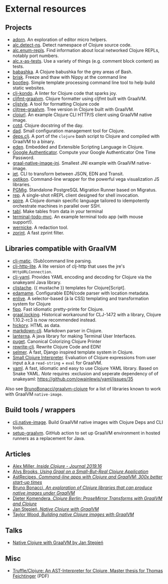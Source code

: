 # External resources

## Projects

- [adorn](https://github.com/sogaiu/adorn). An exploration of editor micro helpers.
- [alc.detect-ns](https://github.com/sogaiu/alc.detect-ns). Detect namespace of Clojure source code.
- [alc.enum-repls](https://github.com/sogaiu/alc.enum-repls). Find information about local networked Clojure REPLs, notably port numbers.
- [alc.x-as-tests](https://github.com/sogaiu/alc.x-as-tests). Use a variety of things (e.g. comment block content) as tests.
- [babashka](https://github.com/borkdude/babashka). A Clojure babushka for the grey areas of Bash.
- [brisk](https://github.com/justone/brisk). Freeze and thaw with Nippy at the command line
- [bootleg](https://github.com/retrogradeorbit/bootleg). Simple template processing command line tool to help build static websites.
- [clj-kondo](https://github.com/borkdude/clj-kondo). A linter for Clojure code that sparks joy.
- [cljfmt-graalvm](https://gitlab.com/konrad.mrozek/cljfmt-graalvm/). Clojure formatter using cljfmt built with GraalVM.
- [cljstyle](https://github.com/greglook/cljstyle). A tool for formatting Clojure code
- [cljtree-graalvm](https://github.com/borkdude/cljtree-graalvm). Tree version in Clojure built with GraalVM.
- [clojurl](https://github.com/taylorwood/clojurl). An example Clojure CLI HTTP/S client using GraalVM native image.
- [cotd](https://github.com/tomekw/cotd). Clojure docstring of the day.
- [dad](https://github.com/liquidz/dad). Small configuration management tool for Clojure.
- [deps.clj](https://github.com/borkdude/deps.clj). A port of the `clojure` bash script to Clojure and compiled with GraalVM to a binary.
- [eden](https://github.com/benzap/eden). Embedded and Extensible Scripting Language in Clojure.
- [Google Authenticator](https://github.com/ashwinbhaskar/Google-Authenticator). Compute your Google Authenticator One Time Password.
- [graal-native-image-jni](https://github.com/retrogradeorbit/graal-native-image-jni). Smallest JNI example with GraalVM native-image.
- [jet](https://github.com/borkdude/jet). CLI to transform between JSON, EDN and Transit.
- [optikon](https://github.com/stathissideris/optikon). Command-line wrapper for the powerful vega visualization JS libraries.
- [PGMig](https://github.com/leafclick/pgmig). Standalone PostgreSQL Migration Runner based on Migratus.
- [rep](https://github.com/eraserhd/rep). A single-shot nREPL client designed for shell invocation.
- [spire](https://github.com/epiccastle/spire). A Clojure domain specific language tailored to idempotently orchestrate machines in parallel over SSH.
- [tabl](https://github.com/justone/tabl). Make tables from data in your terminal
- [terminal-todo-mvc](https://github.com/phronmophobic/terminal-todo-mvc). An example terminal todo app (with mouse support!).
- [wernicke](https://github.com/latacora/wernicke). A redaction tool.
- [zprint](https://github.com/kkinnear/zprint). A fast zprint filter.


## Libraries compatible with GraalVM

- [cli-matic](https://github.com/l3nz/cli-matic). (Sub)command line parsing.
- [clj-http-lite](https://github.com/martinklepsch/clj-http-lite). A lite version of clj-http that uses the jre's `HttpURLConnection`.
- [clj-yaml](https://github.com/clj-commons/clj-yaml). Provides YAML encoding and decoding for Clojure via the snakeyaml Java library.
- [cljstache](https://github.com/fotoetienne/cljstache). {{ mustache }} templates for Clojure[Script].
- [edamame](https://github.com/borkdude/edamame). Configurable EDN/code parser with location metadata.
- [enlive](https://github.com/cgrand/enlive). A selector-based (à la CSS) templating and transformation system for Clojure
- [fipp](https://github.com/brandonbloom/fipp). Fast idiomatic pretty-printe for Clojure.
- [graal.locking](https://github.com/borkdude/graal.locking). Historical workaround for CLJ-1472 with a library, Clojure 1.10.2-rc3 is now recommended instead.
- [hickory](https://github.com/davidsantiago/hickory). HTML as data.
- [markdown-clj](https://github.com/yogthos/markdown-clj).  Markdown parser in Clojure.
- [lanterna](https://github.com/mabe02/lanterna). A java library for making Terminal User Interfaces.
- [puget](https://github.com/greglook/puget). Canonical Colorizing Clojure Printer
- [rewrite-clj](https://github.com/xsc/rewrite-clj). Rewrite Clojure Code and EDN!
- [selmer](https://github.com/yogthos/Selmer). A fast, Django inspired template system in Clojure.
- [Small Clojure Interpreter](https://github.com/borkdude/sci). Evaluation of Clojure expressions from user input a.k.a `read-string` + `eval` for GraalVM.
- [yaml](https://github.com/owainlewis/yaml). A fast, idiomatic and easy to use Clojure YAML library. Based on Snake YAML. *Note* requires :exclusion and seperate dependency of of snakeyaml: https://github.com/owainlewis/yaml/issues/35

Also see
[BrunoBonacci/graalvm-clojure](https://github.com/BrunoBonacci/graalvm-clojure)
for a list of libraries known to work with GraalVM `native-image`.


## Build tools / wrappers

- [clj.native-image](https://github.com/taylorwood/clj.native-image). Build GraalVM native images with Clojure Deps and CLI tools.
- [setup-graalvm](https://github.com/DeLaGuardo/setup-graalvm). GitHub action to set up GraalVM environment in hosted runners as a replacement for Java.

## Articles

- [Alex Miller, *Inside Clojure - Journal 2019.16*](http://insideclojure.org/2019/04/19/journal/#clojure-1101)
- [Alys Brooks, *Using Graal on a Small-But-Real Clojure Application*](http://www.alysbrooks.com/using-graal-on-a-small-but-real-clojure-application.html)
- [AstRecipes, *Command-line apps with Clojure and GraalVM: 300x better start-up times*](https://www.astrecipes.net/blog/2018/07/20/cmd-line-apps-with-clojure-and-graalvm/)
- [Bruno Bonacci, *An exploration of Clojure libraries that can produce native images under GraalVM*](https://github.com/BrunoBonacci/graalvm-clojure)
- [Dieter Komendera, *Clojure Berlin: ProseMirror Transforms with GraalVM and Clojure*](https://nextjournal.com/kommen/clojure-berlin-prosemirror-transforms-with-graalvm-and-clojure)
- [Jan Stępień, *Native Clojure with GraalVM*](https://www.innoq.com/en/blog/native-clojure-and-graalvm/)
- [Taylor Wood, *Building native Clojure images with GraalVM*](https://blog.taylorwood.io/2018/05/02/graalvm-clojure.html)

## Talks

- [Native Clojure with GraalVM by Jan Stępień](https://www.youtube.com/watch?v=topKYJgv6qA)


## Misc

- [Truffle/Clojure: An AST-Interpreter for Clojure, Master thesis for Thomas Feichtinger](http://ssw.jku.at/Teaching/MasterTheses/Graal/TruffleClojure.pdf) (PDF)
